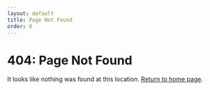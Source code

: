 ```yaml
---
layout: default
title: Page Not Found
order: 0
---
```


<div class="notice">
  <h1>404: Page Not Found</h1>
  <p>It looks like nothing was found at this location. <a href="{{ site.baseurl }}/">Return to home page</a>.</p>
</div>
